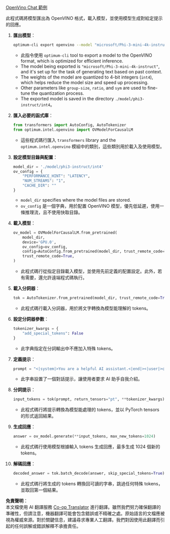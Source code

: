<!--
CO_OP_TRANSLATOR_METADATA:
{
  "original_hash": "5621d23b682762686e0eccc7ce8bd9ec",
  "translation_date": "2025-04-04T06:14:22+00:00",
  "source_file": "md\\02.Application\\01.TextAndChat\\Phi3\\E2E_OpenVino_Chat.md",
  "language_code": "tw"
}
-->
[OpenVino Chat 範例](../../../../../../code/06.E2E/E2E_OpenVino_Chat_Phi3-instruct.ipynb)

此程式碼將模型匯出為 OpenVINO 格式，載入模型，並使用模型生成對給定提示的回應。

1. **匯出模型**：
   ```bash
   optimum-cli export openvino --model "microsoft/Phi-3-mini-4k-instruct" --task text-generation-with-past --weight-format int4 --group-size 128 --ratio 0.6 --sym --trust-remote-code ./model/phi3-instruct/int4
   ```
   - 此指令使用 `optimum-cli` tool to export a model to the OpenVINO format, which is optimized for efficient inference.
   - The model being exported is `"microsoft/Phi-3-mini-4k-instruct"`, and it's set up for the task of generating text based on past context.
   - The weights of the model are quantized to 4-bit integers (`int4`), which helps reduce the model size and speed up processing.
   - Other parameters like `group-size`, `ratio`, and `sym` are used to fine-tune the quantization process.
   - The exported model is saved in the directory `./model/phi3-instruct/int4`。

2. **匯入必要的函式庫**：
   ```python
   from transformers import AutoConfig, AutoTokenizer
   from optimum.intel.openvino import OVModelForCausalLM
   ```
   - 這些程式碼行匯入 `transformers` library and the `optimum.intel.openvino` 模組中的類別，這些類別用於載入及使用模型。

3. **設定模型目錄與配置**：
   ```python
   model_dir = './model/phi3-instruct/int4'
   ov_config = {
       "PERFORMANCE_HINT": "LATENCY",
       "NUM_STREAMS": "1",
       "CACHE_DIR": ""
   }
   ```
   - `model_dir` specifies where the model files are stored.
   - `ov_config` 是一個字典，用於配置 OpenVINO 模型，優先低延遲，使用一條推理流，且不使用快取目錄。

4. **載入模型**：
   ```python
   ov_model = OVModelForCausalLM.from_pretrained(
       model_dir,
       device='GPU.0',
       ov_config=ov_config,
       config=AutoConfig.from_pretrained(model_dir, trust_remote_code=True),
       trust_remote_code=True,
   )
   ```
   - 此程式碼行從指定目錄載入模型，並使用先前定義的配置設定。此外，若有需要，還允許遠端程式碼執行。

5. **載入分詞器**：
   ```python
   tok = AutoTokenizer.from_pretrained(model_dir, trust_remote_code=True)
   ```
   - 此程式碼行載入分詞器，用於將文字轉換為模型能理解的 tokens。

6. **設定分詞器參數**：
   ```python
   tokenizer_kwargs = {
       "add_special_tokens": False
   }
   ```
   - 此字典指定在分詞輸出中不應加入特殊 tokens。

7. **定義提示**：
   ```python
   prompt = "<|system|>You are a helpful AI assistant.<|end|><|user|>can you introduce yourself?<|end|><|assistant|>"
   ```
   - 此字串設置了一個對話提示，讓使用者要求 AI 助手自我介紹。

8. **分詞提示**：
   ```python
   input_tokens = tok(prompt, return_tensors="pt", **tokenizer_kwargs)
   ```
   - 此程式碼行將提示轉換為模型能處理的 tokens，並以 PyTorch tensors 的形式返回結果。

9. **生成回應**：
   ```python
   answer = ov_model.generate(**input_tokens, max_new_tokens=1024)
   ```
   - 此程式碼行使用模型根據輸入 tokens 生成回應，最多生成 1024 個新的 tokens。

10. **解碼回應**：
    ```python
    decoded_answer = tok.batch_decode(answer, skip_special_tokens=True)[0]
    ```
    - 此程式碼行將生成的 tokens 轉換回可讀的字串，跳過任何特殊 tokens，並取回第一個結果。

**免責聲明**：  
本文檔使用 AI 翻譯服務 [Co-op Translator](https://github.com/Azure/co-op-translator) 進行翻譯。雖然我們努力確保翻譯的準確性，但請注意，機器翻譯可能會包含錯誤或不精確之處。原始語言的文檔應被視為權威來源。對於關鍵信息，建議尋求專業人工翻譯。我們對因使用此翻譯而引起的任何誤解或錯誤解釋不承擔責任。